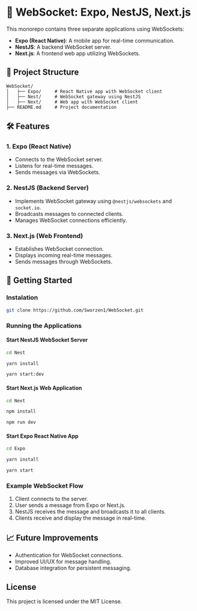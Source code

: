 # 💬 WebSocket: Expo, NestJS, Next.js

This monorepo contains three separate applications using WebSockets:
- **Expo (React Native)**: A mobile app for real-time communication.
- **NestJS**: A backend WebSocket server.
- **Next.js**: A frontend web app utilizing WebSockets.

## 🧬 Project Structure
```
WebSocket/
│   ├── Expo/     # React Native app with WebSocket client
│   ├── Nest/     # WebSocket gateway using NestJS
│   ├── Next/     # Web app with WebSocket client
├── README.md     # Project documentation
```

## 🛠️ Features
### 1. **Expo (React Native)**
- Connects to the WebSocket server.
- Listens for real-time messages.
- Sends messages via WebSockets.

### 2. **NestJS (Backend Server)**
- Implements WebSocket gateway using `@nestjs/websockets` and `socket.io`.
- Broadcasts messages to connected clients.
- Manages WebSocket connections efficiently.

### 3. **Next.js (Web Frontend)**
- Establishes WebSocket connection.
- Displays incoming real-time messages.
- Sends messages through WebSockets.

## 🚀 Getting Started

### Instalation

```sh
git clone https://github.com/Sworzen1/WebSocket.git
```

### Running the Applications
#### Start NestJS WebSocket Server
```sh
cd Nest
```

```sh
yarn install
```

```sh
yarn start:dev
```

#### Start Next.js Web Application
```sh
cd Next
```

```sh
npm install
```

```sh
npm run dev
```

#### Start Expo React Native App
```sh
cd Expo
```

```sh
yarn install
```

```sh
yarn start
```

### Example WebSocket Flow
1. Client connects to the server.
2. User sends a message from Expo or Next.js.
3. NestJS receives the message and broadcasts it to all clients.
4. Clients receive and display the message in real-time.

## 📈 Future Improvements
- Authentication for WebSocket connections.
- Improved UI/UX for message handling.
- Database integration for persistent messaging.

## License
This project is licensed under the MIT License.
